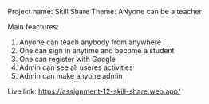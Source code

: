 Project name: Skill Share 
Theme: ANyone can be a teacher

Main feactures:
1. Anyone can teach anybody from anywhere
2. One can sign in anytime and become a student
3. One can register with Google
4. Admin can see all useres activities
5. Admin can make anyone admin


Live link: https://assignment-12-skill-share.web.app/